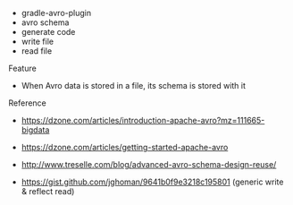 - gradle-avro-plugin
- avro schema
- generate code
- write file
- read file


Feature
- When Avro data is stored in a file, its schema is stored with it


Reference
- https://dzone.com/articles/introduction-apache-avro?mz=111665-bigdata
- https://dzone.com/articles/getting-started-apache-avro
- http://www.treselle.com/blog/advanced-avro-schema-design-reuse/

- https://gist.github.com/jghoman/9641b0f9e3218c195801 (generic write & reflect read)